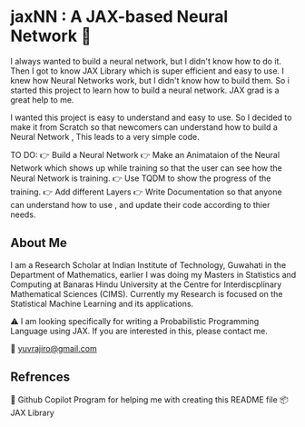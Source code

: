 # jaxNN : A JAX-based Neural Network :page_facing_up:

I always wanted to build a neural network, but I didn't know how to do it. 
Then I got to know JAX Library which is super efficient and easy to use. I 
knew how Neural Networks work, but I didn't know how to build them. So i 
started this project to learn how to build a neural network. JAX grad is a 
great help to me. 

I wanted this project is easy to understand and easy to use. So I decided 
to make it from Scratch so that newcomers can understand how to build a 
Neural Network , This leads to a very simple code. 

TO DO:
:point_right: Build a Neural Network
:point_right: Make an Animataion of the Neural Network which shows up while 
training so that the user can see how the Neural Network is training. 
:point_right: Use TQDM to show the progress of the training. 
:point_right: Add different Layers
:point_right: Write Documentation so that anyone can understand how to use ,
and update their code according to thier needs. 


## About Me

I am a Research Scholar at Indian Institute of Technology, Guwahati in the 
Department of Mathematics, earlier I was doing my Masters in Statistics and 
Computing at Banaras Hindu University at the Centre for Interdiscplinary 
Mathematical Sciences (CIMS). Currently my Research is focused on the 
Statistical Machine Learning and its applications. 

:warning: I am looking specifically for writing a Probabilistic Programming 
Language using JAX. If you are interested in this, please contact me. 

:incoming_envelope: yuvrajiro@gmail.com


## Refrences

:robot: Github Copilot Program for helping me with creating this README file
:package: JAX Library
